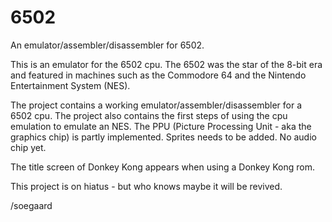 # 6502
An emulator/assembler/disassembler for 6502.

This is an emulator for the 6502 cpu. The 6502 was the star of the 8-bit era and
featured in machines such as the Commodore 64 and the Nintendo Entertainment System (NES).

The project contains a working emulator/assembler/disassembler for a 6502 cpu.
The project also contains the first steps of using the cpu emulation to
emulate an NES. The PPU (Picture Processing Unit - aka the graphics chip) is partly
implemented. Sprites needs to be added. No audio chip yet.

The title screen of Donkey Kong appears when using a Donkey Kong rom.

This project is on hiatus - but who knows maybe it will be revived.

/soegaard
